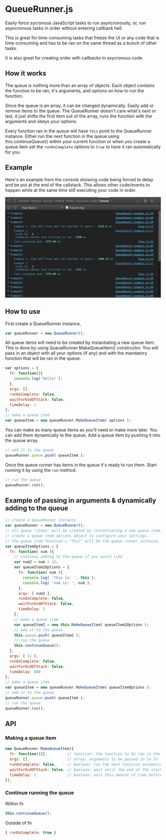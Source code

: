 # QueueRunner.js

Easily force sycronous JavaScript tasks to run asyncronously, or, 
run asyncronous tasks in order without entering callback hell.

This is great for time-consuming tasks that freeze the UI or any code
that is time-consuming and has to be ran on the same thread as a bunch
of other tasks.

It is also great for creating order with callbacks in asycronous code.

## How it works

The queue is nothing more than an array of objects. Each object contains
the function to be ran, it's arguments, and options on how to run the
function. 

Since the queue is an array, it can be changed dynamically. Easily add or 
remove items to the queue. The QueueRunner doesn't care what's next or last, 
it just shifts the first item out of the array, runs the function with the
arguments and obeys your options. 

Every function ran in the queue will have ```this``` point to the QueueRunner instance.
Either run the next function in the queue using this.continueQueue() within
your current function or when you create a queue item set the ```runOnComplete```
options to ```true``` to have it ran automatically for you.

## Example

Here's an example from the console showing code being forced to delay
and be put at the end of the callstack. This allows other code/events
to happen while at the same time still executing your code in order.

![Screenshot](https://raw.githubusercontent.com/guillermoroblesjr/QueueRunner.js/master/running-example.PNG)

## How to use

First create a QueueRunner instance, 
```js
var queueRunner = new QueueRunner();
```

All queue items will need to be created by instantiating a new queue item. This is 
done by using QueueRunner MakeQueueItem() constructor. You will pass in an object 
with all your options (if any) and with the mandatory function that will be ran in
the queue.
```js
var options = {
  fn: function(){
    console.log('hello!');
  },
  args: [],
  runOnComplete: false,
  waitForEndOfStack: false,
  timeDelay: 1
};
// make a queue item
var queueItem = new queueRunner.MakeQueueItem( options ); 
```

You can make as many queue items as you'll need or make more later. You can
add them dynamically to the queue. Add a queue item by pushing it into the
queue array.
```js
// add it to the queue
queueRunner.queue.push( queueItem );
```

Once the queue runner has items in the queue it's ready to run them. Start
running it by using the ```run``` method.
```js
// run the queue
queueRunner.run();
```

## Example of passing in arguments & dynamically adding to the queue
```js
// create a QueueRunner instance
var queueRunner = new QueueRunner();
// all queue "items" will be created by instantiating a new queue item.
// create a queue item options object to configure your settings.
// the queue item function's "this" will be the queue runner instance.
var queueItemOptions = {
  fn: function( num ){
    // continue adding to the queue if you would like
    var num2 = num + 12;
    var queueItem2Options = {
      fn: function( num ){
        console.log( 'this is: ', this );
        console.log( 'num is: ', num );
      },
      args: [ num2 ],
      runOnComplete: false,
      waitForEndOfStack: false,
      timeDelay: 1
    };
    // make a queue item
    var queueItem2 = new this.MakeQueueItem( queueItem2Options ); 
    // add it to the queue
    this.queue.push( queueItem2 );
    // run the queue
    this.continueQueue();
  },
  args: [ 11 ],
  runOnComplete: false,
  waitForEndOfStack: false,
  timeDelay: 800
};
// make a queue item
var queueItem = new queueRunner.MakeQueueItem( queueItemOptions ); 
// add it to the queue
queueRunner.queue.push( queueItem );
// run the queue
queueRunner.run();
```

## API

### Making a queue item
```js
new QueueRunner.MakeQueueItem({
  fn: function(){},         // function: the function to be ran in the queue
  args: [],                 // array: arguments to be passed in to fn
  runOnComplete: false,     // boolean: run the next function automatically after fn finishes
  waitForEndOfStack: false, // boolean: wait until the end of the stack before running fn
  timeDelay: 1              // boolean: wait this amount of time before running fn
}); 
```

### Continue running the queue
Within fn
```js
this.continueQueue();
```

Outside of fn
```js
{ runOnComplete: true }
```
